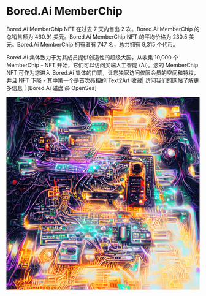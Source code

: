 # Bored.Ai MemberChip

Bored.Ai MemberChip NFT 在过去 7 天内售出 2 次。Bored.Ai MemberChip 的总销售额为 460.91 美元。Bored.Ai MemberChip NFT 的平均价格为 230.5 美元。Bored.Ai MemberChip 拥有者有 747 名，总共拥有 9,315 个代币。

Bored.Ai 集体致力于为其成员提供创造性的超级大国，从收集 10,000 个 MemberChip - NFT 开始，它们可以访问尖端人工智能 (Ai)。您的 MemberChip NFT 可作为您进入 Bored.Ai 集体的门票，让您独家访问仅限会员的空间和特权，并且 NFT 下降 - 其中第一个是首次亮相的[Text2Art 收藏| 访问我们的[网站](https://bored.ai/)了解更多信息 | [Bored.Ai 磁盘 @ OpenSea]

![NFT](微信截图_20220902113822.png)


